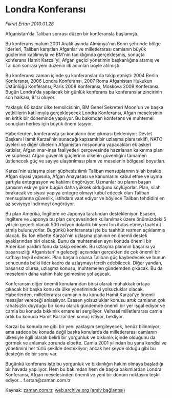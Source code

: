 # Londra Konferansı

*Fikret Ertan 2010.01.28*

<tr><td class="metin" colspan="2" style="padding-top: 20px; padding-left: 5px; ">Afganistan'da Taliban sonrası düzen bir konferansla başlamıştı.</td></tr><tr><td class="metin" colspan="2" style="padding-top: 20px; padding-left: 5px; "><p>Bu konferans malum 2001 Aralık ayında Almanya'nın Bonn şehrinde bölge liderleri, Taliban karşıtları Afganlar ve milletlerarası camianın büyük güçlerinin katılımıyla ve BM'nin tanıklığında gerçekleşmiş, sonuçta konferans Hamit Karzai'yi, Afgan geçici yönetimin başkanlığına atamış ve Taliban sonrası yeni düzenin ilk adımları böyle atılmıştı.
<p> Bu konferansı zaman içinde şu konferanslar da takip etmişti: 2004 Berlin Konferansı, 2006 Londra Konferansı, 2007 Roma Afganistan Hukukun Üstünlüğü Konferansı, Paris 2008 Konferansı, Moskova 2009 Konferansı. Bugün Londra'da yapılacak bir günlük konferans bu konferanslar zincirinin son halkası, 8.'si oluyor.
<p> Yaklaşık 60 kadar ülke temsilcisinin, BM Genel Sekreteri Moon'un ve başka yetkililerin katılımıyla gerçekleşecek Londra Konferansı, Afgan meselesinin en kritik bir döneminde yapılıyor. Bu bakımdan konferans ve muhtemel sonuçları herkes için büyük önem taşıyor.
<p> Haberlerden, konferansta şu konuların öne çıkması bekleniyor: Devlet Başkanı Hamit Karzai'nin sunacağı kapsamlı bir uzlaşma planı teklifi, NATO üyeleri ve diğer ülkelerin Afganistan misyonuna yapacakları ek askerî katkılar, Afgan imar-inşa faaliyetleri çerçevesinde hazırlanan kalkınma planı ve şüphesiz Afgan güvenlik güçlerinin ülkenin güvenliğini tamamen üstlenecek güç ve sayıya ulaştırılması planı ve meselenin bölgesel boyutları.
<p> Karzai'nin uzlaşma planı şüphesiz ılımlı Taliban mensuplarının silah bırakıp Afgan siyasi yapısına, Afgan Anayasası ve kanunlarını kabul etme ve uyma şartıyla entegrasyon ve katılımı öngörüyor. Uzmanlar bu planın başarı şansının eskiye göre bugün daha yüksek olduğunu söylüyorlar. Plan, silah bırakacak ve siyasi yapıya entegre olmayı kabul edecek olan Taliban mensuplarına güvenlik, istihdam vaat ediyor ve böylece Taliban tehdidini en az seviyeye indirmeyi öngörüyor.
<p> Bu plan Amerika, İngiltere ve Japonya tarafından destekleniyor. Esasen, İngiltere ve Japonya bu plan çerçevesinden kullanılmak üzere önümüzdeki 5 yıl için geçerli olacak 500 milyon dolarlık bir yeni fon ihdas etmeyi taahhüt etmiş bulunuyorlar. Bugünkü konferansta işte bu taahhüt resmen açıklanmış olacak. Bu fon elbette Karzai'nin uzlaşma planının en önemli destek ayaklarından biri olacak. Bunu da muhtemelen aynı konuda önemli bir Amerikan yardım fonu da takip edecek. Bu uzlaşma planının başarısı ya başarısızlığı Afganistan'ın geleceği açısından gerçekten de çok önemli bir safhayı teşkil edecek. Plan başarılı olursa Taliban güç kaybedecek ve bunun sonucunda belki lider kadro da uzlaşmayı tercih edebilecek. Diğer yandan, başarısız olursa, uzlaşma konusu, muhtemelen gündemden çıkacak. Bu da meselenin daha vahim hale gelmesine yol açacak.
<p> Konferansın diğer önemli konularından birisi olarak muhakkak ortaya çıkacak bir başka konu da ülke yönetimindeki yolsuzluklar olacak. Haberlerden, milletlerarası camianın bu konuda Hamit Karzai'ye önemli mesajlar vereceği anlaşılıyor. Esasen yolsuzluklar konusu artık camianın çok rahatsızlık duyduğu bir konu olarak gündemde önemli bir yer işgal ediyor ve camia bu konuda bıkkınlık emareleri sergiliyor. Velhasıl milletlerarası camia artık bu konuda Hamit Karzai'den sonuç istiyor, bekliyor.
<p> Karzai bu konuda ne gibi bir yeni yaklaşım sergileyecek, henüz bilinmiyor; ama sadece bu konuda değil başka konularda da milletlerarası camianın ülkesiyle ilgili olarak belirli bir yorgunluk ve bıkkınlık içinde olduğunu da görmek ve anlamak zorunda elbette. Camia 2001 yılından bu yana kendisi ve yönetimini her türlü şekilde destekliyor; ancak her şeyde olduğu gibi bu desteğin de bir sonu var.
<p> Bugünkü konferans işte bu yorgunluk ve bıkkınlığın hakim olmaya başladığı bir havada yapılıyor. Hem bu bakımdan hem de başka bakımlardan Londra Konferansı, Afgan meselesinden önemli ve yeni bir dönüm noktasını teşkil ediyor... f.ertan@zaman.com.tr<br/></p></p></p></p></p></p></p></p></p></td></tr>

Kaynak: [zaman.com.tr](http://zaman.com.tr/yazar.do?yazino=945274), [web.archive.org (arşiv bağlantısı)](http://web.archive.org/web/20100221080209/http://www.zaman.com.tr:80/yazar.do?yazino=945274)
